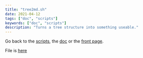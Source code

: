 ```yaml
---
title: "tree2md.sh"
date: 2021-04-12
tags: ["doc", "scripts"]
keywords: ["doc", "scripts"]
description: "Turns a tree structure into something useable."
---
```

Go back to the [scripts](/public/config/doc/scripts), the [doc](/public/config/doc) or the [front page](/public).  

File is [here](https://github.com/a2n-s/dotfiles/blob/main/scripts/tree2md.sh)
